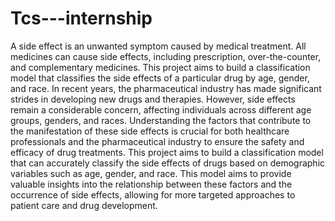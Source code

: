 # Tcs---internship
A side effect is an unwanted symptom caused by medical treatment. All medicines can cause side effects, including prescription, over-the-counter, and complementary medicines. This project aims to build a classification model that classifies the side effects of a particular drug by age, gender, and race. 
In recent years, the pharmaceutical industry has made significant strides in developing new drugs and therapies. However, side effects remain a considerable concern, affecting individuals across different age groups, genders, and races. Understanding the factors that contribute to the manifestation of these side effects is crucial for both healthcare professionals and the pharmaceutical industry to ensure the safety and efficacy of drug treatments. 
This project aims to build a classification model that can accurately classify the side effects of drugs based on demographic variables such as age, gender, and race. This model aims to provide valuable insights into the relationship between these factors and the occurrence of side effects, allowing for more targeted approaches to patient care and drug development. 
  
